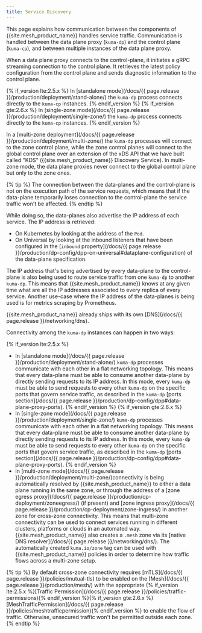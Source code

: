 ```yaml
---
title: Service Discovery
---
```


This page explains how communication between the components of {{site.mesh_product_name}} handles service traffic. Communication is handled between the data plane proxy (`kuma-dp`) and the control plane (`kuma-cp`), and between multiple instances of the data plane proxy.

When a data plane proxy connects to the control-plane, it initiates a gRPC streaming connection to the control plane. It retrieves the latest policy configuration from the control plane and sends diagnostic information to the control plane.

{% if_version lte:2.5.x %}
In [standalone mode](/docs/{{ page.release }}/production/deployment/stand-alone/) the `kuma-dp` process connects directly to the `kuma-cp` instances.
{% endif_version %}
{% if_version gte:2.6.x %}
In [single-zone mode](/docs/{{ page.release }}/production/deployment/single-zone/) the `kuma-dp` process connects directly to the `kuma-cp` instances.
{% endif_version %}

In a [multi-zone deployment](/docs/{{ page.release }}/production/deployment/multi-zone/) the `kuma-dp` processes will connect to the zone control plane, while the zone control planes will connect to the global control plane over an extension of the xDS API that we have built called "KDS" ({{site.mesh_product_name}} Discovery Service). In multi-zone mode, the data plane proxies never connect to the global control plane but only to the zone ones.

{% tip %}
The connection between the data-planes and the control-plane is not on the execution path of the service requests, which means that if the data-plane temporarily loses connection to the control-plane the service traffic won't be affected.
{% endtip %}

While doing so, the data-planes also advertise the IP address of each service. The IP address is retrieved:

* On Kubernetes by looking at the address of the `Pod`.
* On Universal by looking at the inbound listeners that have been configured in the [`inbound` property](/docs/{{ page.release }}/production/dp-config/dpp-on-universal#dataplane-configuration) of the data-plane specification.

The IP address that's being advertised by every data-plane to the control-plane is also being used to route service traffic from one `kuma-dp` to another `kuma-dp`. This means that {{site.mesh_product_name}} knows at any given time what are all the IP addresses associated to every replica of every service. Another use-case where the IP address of the data-planes is being used is for metrics scraping by Prometheus.

{{site.mesh_product_name}} already ships with its own [DNS](/docs/{{ page.release }}/networking/dns). 

Connectivity among the `kuma-dp` instances can happen in two ways:

{% if_version lte:2.5.x %}
* In [standalone mode](/docs/{{ page.release }}/production/deployment/stand-alone/) `kuma-dp` processes communicate with each other in a flat networking topology. This means that every data-plane must be able to consume another data-plane by directly sending requests to its IP address. In this mode, every `kuma-dp` must be able to send requests to every other `kuma-dp` on the specific ports that govern service traffic, as described in the `kuma-dp` [ports section](/docs/{{ page.release }}/production/dp-config/dpp#data-plane-proxy-ports).
{% endif_version %}
{% if_version gte:2.6.x %}
* In [single-zone mode](/docs/{{ page.release }}/production/deployment/single-zone/) `kuma-dp` processes communicate with each other in a flat networking topology. This means that every data-plane must be able to consume another data-plane by directly sending requests to its IP address. In this mode, every `kuma-dp` must be able to send requests to every other `kuma-dp` on the specific ports that govern service traffic, as described in the `kuma-dp` [ports section](/docs/{{ page.release }}/production/dp-config/dpp#data-plane-proxy-ports).
{% endif_version %}
* In [multi-zone mode](/docs/{{ page.release }}/production/deployment/multi-zone/)connectivity is being automatically resolved by {{site.mesh_product_name}} to either a data plane running in the same zone, or through the address of a [zone egress proxy](/docs/{{ page.release }}/production/cp-deployment/zoneegress/) (if present) and [zone ingress proxy](/docs/{{ page.release }}/production/cp-deployment/zone-ingress/) in another zone for cross-zone connectivity. This means that multi-zone connectivity can be used to connect services running in different clusters, platforms or clouds in an automated way. {{site.mesh_product_name}} also creates a `.mesh` zone via its [native DNS resolver](/docs/{{ page.release }}/networking/dns/). The automatically created `kuma.io/zone` tag can be used with {{site.mesh_product_name}} policies in order to determine how traffic flows across a multi-zone setup.

{% tip %}
By default cross-zone connectivity requires [mTLS](/docs/{{ page.release }}/policies/mutual-tls) to be enabled on the [Mesh](/docs/{{ page.release }}/production/mesh/) with the appropriate {% if_version lte:2.5.x %}[Traffic Permission](/docs/{{ page.release }}/policies/traffic-permissions){% endif_version %}{% if_version gte:2.6.x %}[MeshTrafficPermission](/docs/{{ page.release }}/policies/meshtrafficpermission){% endif_version %} to enable the flow of traffic. Otherwise, unsecured traffic won't be permitted outside each zone.
{% endtip %}
